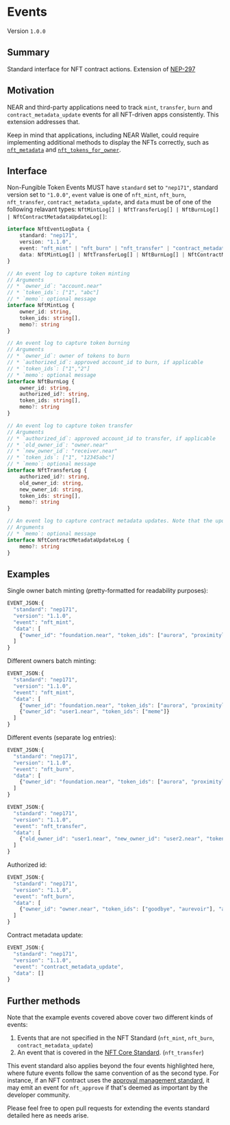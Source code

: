 # Events

Version `1.0.0`

## Summary

Standard interface for NFT contract actions.
Extension of [NEP-297](../../EventsFormat.md)

## Motivation

NEAR and third-party applications need to track `mint`, `transfer`, `burn` and `contract_metadata_update` events for all NFT-driven apps consistently.
This extension addresses that.

Keep in mind that applications, including NEAR Wallet, could require implementing additional methods to display the NFTs correctly, such as [`nft_metadata`](Metadata.md) and [`nft_tokens_for_owner`](Enumeration.md).

## Interface

Non-Fungible Token Events MUST have `standard` set to `"nep171"`, standard version set to `"1.0.0"`, `event` value is one of `nft_mint`, `nft_burn`, `nft_transfer`, `contract_metadata_update`, and `data` must be of one of the following relavant types: `NftMintLog[] | NftTransferLog[] | NftBurnLog[] | NftContractMetadataUpdateLog[]`:

```ts
interface NftEventLogData {
    standard: "nep171",
    version: "1.1.0",
    event: "nft_mint" | "nft_burn" | "nft_transfer" | "contract_metadata_update",
    data: NftMintLog[] | NftTransferLog[] | NftBurnLog[] | NftContractMetadataUpdateLog[],
}
```

```ts
// An event log to capture token minting
// Arguments
// * `owner_id`: "account.near"
// * `token_ids`: ["1", "abc"]
// * `memo`: optional message
interface NftMintLog {
    owner_id: string,
    token_ids: string[],
    memo?: string
}

// An event log to capture token burning
// Arguments
// * `owner_id`: owner of tokens to burn
// * `authorized_id`: approved account_id to burn, if applicable
// * `token_ids`: ["1","2"]
// * `memo`: optional message
interface NftBurnLog {
    owner_id: string,
    authorized_id?: string,
    token_ids: string[],
    memo?: string
}

// An event log to capture token transfer
// Arguments
// * `authorized_id`: approved account_id to transfer, if applicable
// * `old_owner_id`: "owner.near"
// * `new_owner_id`: "receiver.near"
// * `token_ids`: ["1", "12345abc"]
// * `memo`: optional message
interface NftTransferLog {
    authorized_id?: string,
    old_owner_id: string,
    new_owner_id: string,
    token_ids: string[],
    memo?: string
}

// An event log to capture contract metadata updates. Note that the updated contract metadata is not included in the log, as it could easily exceed the 16KB log size limit. Listeners can query `nft_metadata` to get the updated contract metadata.
// Arguments
// * `memo`: optional message
interface NftContractMetadataUpdateLog {
    memo?: string
}
```

## Examples

Single owner batch minting (pretty-formatted for readability purposes):

```js
EVENT_JSON:{
  "standard": "nep171",
  "version": "1.1.0",
  "event": "nft_mint",
  "data": [
    {"owner_id": "foundation.near", "token_ids": ["aurora", "proximitylabs"]}
  ]
}
```

Different owners batch minting:

```js
EVENT_JSON:{
  "standard": "nep171",
  "version": "1.1.0",
  "event": "nft_mint",
  "data": [
    {"owner_id": "foundation.near", "token_ids": ["aurora", "proximitylabs"]},
    {"owner_id": "user1.near", "token_ids": ["meme"]}
  ]
}
```

Different events (separate log entries):

```js
EVENT_JSON:{
  "standard": "nep171",
  "version": "1.1.0",
  "event": "nft_burn",
  "data": [
    {"owner_id": "foundation.near", "token_ids": ["aurora", "proximitylabs"]},
  ]
}
```

```js
EVENT_JSON:{
  "standard": "nep171",
  "version": "1.1.0",
  "event": "nft_transfer",
  "data": [
    {"old_owner_id": "user1.near", "new_owner_id": "user2.near", "token_ids": ["meme"], "memo": "have fun!"}
  ]
}
```

Authorized id:

```js
EVENT_JSON:{
  "standard": "nep171",
  "version": "1.1.0",
  "event": "nft_burn",
  "data": [
    {"owner_id": "owner.near", "token_ids": ["goodbye", "aurevoir"], "authorized_id": "thirdparty.near"}
  ]
}
```

Contract metadata update:

```js
EVENT_JSON:{
  "standard": "nep171",
  "version": "1.1.0",
  "event": "contract_metadata_update",
  "data": []
}
```

## Further methods

Note that the example events covered above cover two different kinds of events:
1. Events that are not specified in the NFT Standard (`nft_mint`, `nft_burn`, `contract_metadata_update`)
2. An event that is covered in the [NFT Core Standard](Core.md). (`nft_transfer`)

This event standard also applies beyond the four events highlighted here, where future events follow the same convention of as the second type. For instance, if an NFT contract uses the [approval management standard](ApprovalManagement.md), it may emit an event for `nft_approve` if that's deemed as important by the developer community.
 
Please feel free to open pull requests for extending the events standard detailed here as needs arise.
